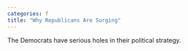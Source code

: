 ```yaml
---
categories: f
title: "Why Republicans Are Surging"
---
```

The Democrats have serious holes in their political strategy.